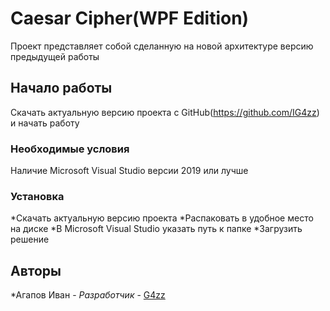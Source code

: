 # Caesar Cipher(WPF Edition)

Проект представляет собой сделанную на новой архитектуре версию предыдущей работы

## Начало работы

Скачать актуальную версию проекта с GitHub(https://github.com/IG4zz) и начать работу

### Необходимые условия

Наличие Microsoft Visual Studio версии 2019 или лучше

### Установка

*Скачать актуальную версию проекта
*Распаковать в удобное место на диске
*В Microsoft Visual Studio указать путь к папке
*Загрузить решение


## Авторы

*Агапов Иван - *Разработчик* - [G4zz](https://github.com/IG4zz)

